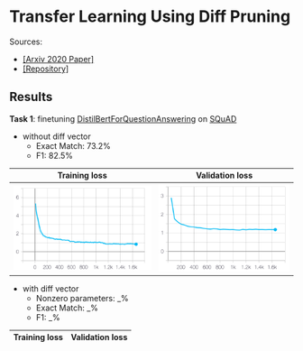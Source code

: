 # Transfer Learning Using Diff Pruning
Sources:
 - [[Arxiv 2020 Paper]](https://arxiv.org/abs/2012.07463)
 - [[Repository]](https://github.com/dguo98/DiffPruning)

## Results

**Task 1**: finetuning [DistilBertForQuestionAnswering](https://huggingface.co/transformers/model_doc/distilbert.html#distilbertforquestionanswering) on [SQuAD](https://rajpurkar.github.io/SQuAD-explorer/)
- without diff vector
  - Exact Match:   73.2%
  - F1:   82.5%

Training loss              |  Validation loss
:-------------------------:|:-------------------------:
![](img/no_diff_training_loss.png)  |  ![](img/no_diff_validation_loss.png)

- with diff vector
  - Nonzero parameters: _%
  - Exact Match:   _%
  - F1:   _%
 
 Training loss              |  Validation loss
:-------------------------:|:-------------------------:

